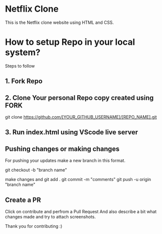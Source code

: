 # Netflix Clone

This is the Netflix clone website using HTML and CSS. 

# How to setup Repo in your local system?

Steps to follow

## 1. Fork Repo

## 2. Clone Your personal Repo copy created using FORK

git clone https://github.com/[YOUR_GITHUB_USERNAME]/[REPO_NAME].git

## 3. Run index.html using VScode live server

## Pushing changes or making changes

For pushing your updates make a new branch in this format.

git checkout -b "branch name"

make changes and 
git add .
git commit -m "comments"
git push -u origin "branch name"

## Create a PR

Click on contribute and perfrom a Pull Request
And also describe a bit what changes made and try to attach screenshots.

Thank you for contributing :)
